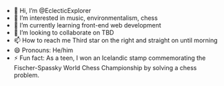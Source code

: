 - 👋 Hi, I’m @EclecticExplorer
- 👀 I’m interested in music, environmentalism, chess
- 🌱 I’m currently learning front-end web development
- 💞️ I’m looking to collaborate on TBD
- 📫 How to reach me Third star on the right and straight on until morning
- 😄 Pronouns: He/him
- ⚡ Fun fact: As a teen, I won an Icelandic stamp commemorating the Fischer-Spassky World Chess Championship by solving a chess problem.

<!---
EclecticExplorer/EclecticExplorer is a ✨ special ✨ repository because its `README.md` (this file) appears on your GitHub profile.
You can click the Preview link to take a look at your changes.
--->
